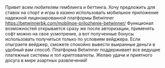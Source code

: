 Привет всем любителям гемблинга и беттинга. Хочу предложить для ставок на спорт и игры в казино использовать мобильное приложение надежной лицензированной платформы Betwinner https://betwinnerbk.com/mobilnoe-prilozhenie-betwinner/ Функционал возможностей открывается сразу же после авторизации, применять софт можно на свое усмотрение, а вот полученные бонусы использовать получиться только по условиям вейджера. Если отыграете вейджер, сможете спокойно вывести выиранные деньги в удобный вам способ. Платформа Betwinner поддерживает все ведущие платежные системы и топ криптовалюты. Желаю удачи и приятного досуга в мире азартных развлечений!
